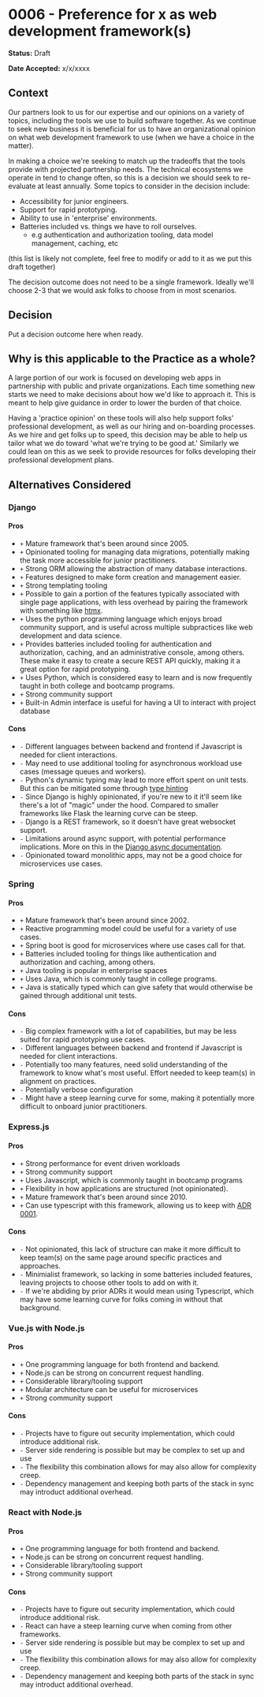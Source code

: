 # 0006 - Preference for x as web development framework(s)

**Status:** Draft

**Date Accepted:** x/x/xxxx

## Context

Our partners look to us for our expertise and our opinions on a variety of topics, including the tools we use to build software together. As we continue to seek new business it is beneficial for us to have an organizational opinion on what web development framework to use (when we have a choice in the matter).

In making a choice we're seeking to match up the tradeoffs that the tools provide with projected partnership needs. The technical ecosystems we operate in tend to change often, so this is a decision we should seek to re-evaluate at least annually. Some topics to consider in the decision include:

- Accessibility for junior engineers.
- Support for rapid prototyping.
- Ability to use in 'enterprise' environments.
- Batteries included vs. things we have to roll ourselves.
  - e.g authentication and authorization tooling, data model management, caching, etc

(this list is likely not complete, feel free to modify or add to it as we put this draft together)

The decision outcome does not need to be a single framework. Ideally we'll choose 2-3 that we would ask folks to choose from in most scenarios.

## Decision

Put a decision outcome here when ready.

## Why is this applicable to the Practice as a whole?

A large portion of our work is focused on developing web apps in partnership with public and private organizations. Each time something new starts we need to make decisions about how we'd like to approach it. This is meant to help give guidance in order to lower the burden of that choice.

Having a 'practice opinion' on these tools will also help support folks' professional development, as well as our hiring and on-boarding processes. As we hire and get folks up to speed, this decision may be able to help us tailor what we do toward 'what we're trying to be good at.' Similarly we could lean on this as we seek to provide resources for folks developing their professional development plans.

## Alternatives Considered

### Django

#### Pros

- `+` Mature framework that's been around since 2005.
- `+` Opinionated tooling for managing data migrations, potentially making the task more accessible for junior practitioners.
- `+` Strong ORM allowing the abstraction of many database interactions.
- `+` Features designed to make form creation and management easier.
- `+` Strong templating tooling
- `+` Possible to gain a portion of the features typically associated with single page applications, with less overhead by pairing the framework with something like [htmx](https://htmx.org/).
- `+` Uses the python programming language which enjoys broad community support, and is useful across multiple subpractices like web development and data science.
- `+` Provides batteries included tooling for authentication and authorization, caching, and an administrative console, among others. These make it easy to create a secure REST API quickly, making it a great option for rapid prototyping.
- `+` Uses Python, which is considered easy to learn and is now frequently taught in both college and bootcamp programs.
- `+` Strong community support
- `+` Built-in Admin interface is useful for having a UI to interact with project database

#### Cons

- `-` Different languages between backend and frontend if Javascript is needed for client interactions.
- `-` May need to use additional tooling for asynchronous workload use cases (message queues and workers).
- `-` Python's dynamic typing may lead to more effort spent on unit tests. But this can be mitigated some through [type hinting](https://docs.python.org/3/library/typing.html)
- `-` Since Django is highly opinionated, if you're new to it it'll seem like there's a lot of "magic" under the hood. Compared to smaller frameworks like Flask the learning curve can be steep.
- `-` Django is a REST framework, so it doesn't have great websocket support.
- `-` Limitations around async support, with potential performance implications. More on this in the [Django async documentation](https://docs.djangoproject.com/en/4.2/topics/async/).
- `-` Opinionated toward monolithic apps, may not be a good choice for microservices use cases.

### Spring

#### Pros

- `+` Mature framework that's been around since 2002.
- `+` Reactive programming model could be useful for a variety of use cases.
- `+` Spring boot is good for microservices where use cases call for that.
- `+` Batteries included tooling for things like authentication and authorization and caching, among others.
- `+` Java tooling is popular in enterprise spaces
- `+` Uses Java, which is commonly taught in college programs.
- `+` Java is statically typed which can give safety that would otherwise be gained through additional unit tests.

#### Cons

- `-` Big complex framework with a lot of capabilities, but may be less suited for rapid prototyping use cases.
- `-` Different languages between backend and frontend if Javascript is needed for client interactions.
- `-` Potentially too many features, need solid understanding of the framework to know what's most useful. Effort needed to keep team(s) in alignment on practices.
- `-` Potentially verbose configuration
- `-` Might have a steep learning curve for some, making it potentially more difficult to onboard junior practitioners.

### Express.js

#### Pros

- `+` Strong performance for event driven workloads
- `+` Strong community support
- `+` Uses Javascript, which is commonly taught in bootcamp programs
- `+` Flexibility in how applications are structured (not opinionated).
- `+` Mature framework that's been around since 2010.
- `+` Can use typescript with this framework, allowing us to keep with [ADR 0001](https://playbook.truss.dev/docs/appeng/adrs/use-typescript).

#### Cons

- `-` Not opinionated, this lack of structure can make it more difficult to keep team(s) on the same page around specific practices and approaches.
- `-` Minimialist framework, so lacking in some batteries included features, leaving projects to choose other tools to add on with it.
- `-` If we're abdiding by prior ADRs it would mean using Typescript, which may have some learning curve for folks coming in without that background.

### Vue.js with Node.js

#### Pros

- `+` One programming language for both frontend and backend.
- `+` Node.js can be strong on concurrent request handling.
- `+` Considerable library/tooling support
- `+` Modular architecture can be useful for microservices
- `+` Strong community support

#### Cons

- `-` Projects have to figure out security implementation, which could introduce additional risk.
- `-` Server side rendering is possible but may be complex to set up and use
- `-` The flexibility this combination allows for may also allow for complexity creep.
- `-` Dependency management and keeping both parts of the stack in sync may introduct additional overhead.

### React with Node.js

#### Pros

- `+` One programming language for both frontend and backend.
- `+` Node.js can be strong on concurrent request handling.
- `+` Considerable library/tooling support
- `+` Strong community support

#### Cons

- `-` Projects have to figure out security implementation, which could introduce additional risk.
- `-` React can have a steep learning curve when coming from other frameworks.
- `-` Server side rendering is possible but may be complex to set up and use
- `-` The flexibility this combination allows for may also allow for complexity creep.
- `-` Dependency management and keeping both parts of the stack in sync may introduct additional overhead.
